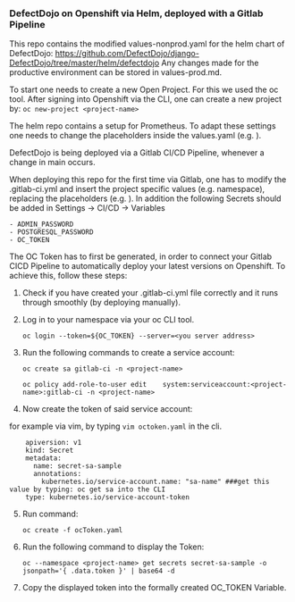 ### DefectDojo on Openshift via Helm, deployed with a Gitlab Pipeline

This repo contains the modified values-nonprod.yaml for the helm chart of DefectDojo: https://github.com/DefectDojo/django-DefectDojo/tree/master/helm/defectdojo
Any changes made for the productive environment can be stored in values-prod.md.

To start one needs to create a new Open Project. For this we used the oc tool. After signing into Openshift via the CLI, one can create a new project by:
 	`oc new-project <project-name>`

The helm repo contains a setup for Prometheus.
To adapt these settings one needs to change the placeholders inside the values.yaml (e.g. <insert webhost address>).

DefectDojo is being deployed via a Gitlab CI/CD Pipeline, whenever a change in main occurs.

When deploying this repo for the first time via Gitlab, one has to modify the .gitlab-ci.yml and insert the project specific values (e.g. namespace), replacing the placeholders (e.g. <your-namespace>). In addition the following Secrets should be added in Settings -> CI/CD -> Variables

    - ADMIN_PASSWORD
    - POSTGRESQL_PASSWORD
    - OC_TOKEN

The OC Token has to first be generated, in order to connect your Gitlab CICD Pipeline to automatically deploy your latest versions on Openshift.
To achieve this, follow these steps:

1. Check if you have created your .gitlab-ci.yml file correctly and it runs through smoothly (by deploying manually).
2. Log in to your namespace via your oc CLI tool.

    `oc login --token=${OC_TOKEN} --server=<you server address>`

3. Run the following commands to create a service account:

    `oc create sa gitlab-ci -n <project-name>`

    `oc policy add-role-to-user edit    system:serviceaccount:<project-name>:gitlab-ci -n <project-name>`

4. Now create the token of said service account:

for example via vim, by typing `vim octoken.yaml` in the cli.

```
	apiversion: v1
	kind: Secret
	metadata:
	  name: secret-sa-sample
	  annotations:
	    kubernetes.io/service-account.name: "sa-name" ###get this value by typing: oc get sa into the CLI
	type: kubernetes.io/service-account-token
```

5. Run command:

    `oc create -f ocToken.yaml`

6. Run the following command to display the Token:

    `oc --namespace <project-name> get secrets secret-sa-sample -o jsonpath='{ .data.token }' | base64 -d`

7. Copy the displayed token into the formally created OC_TOKEN Variable.
